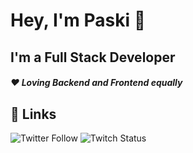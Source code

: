 
# Hey, I'm Paski 👋

## I'm a Full Stack Developer
##### ❤ Loving Backend and Frontend equally

## 🔗 Links

![Twitter Follow](https://img.shields.io/twitter/follow/DevPaski?color=blue&label=my%20twitter&logoColor=red&style=for-the-badge) ![Twitch Status](https://img.shields.io/twitch/status/devpaski?color=6441a5&label=my%20twitch&style=for-the-badge)
